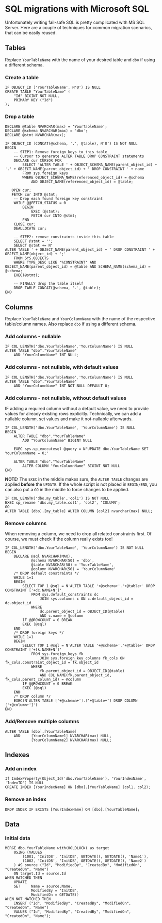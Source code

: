 # SQL migrations with Microsoft SQL

Unfortunately writing fail-safe SQL is pretty complicated with MS SQL Server. Here are a couple of techniques for common migration scenarios, that can be easily reused.

## Tables

Replace `YourTableName` with the name of your desired table and `dbo` if using a different schema.

### Create a table

```
IF OBJECT_ID ('YourTableName', N'U') IS NULL 
CREATE TABLE "YourTableName" (
	"Id" BIGINT NOT NULL,
	PRIMARY KEY ("Id")
);
```

### Drop a table

```
DECLARE @table NVARCHAR(max) = 'YourTableName';
DECLARE @schema NVARCHAR(max) = 'dbo';
DECLARE @stmt NVARCHAR(max);

IF OBJECT_ID (CONCAT(@schema, '.', @table), N'U') IS NOT NULL
BEGIN
	-- STEP1: Remove foreign keys to this table
	-- Cursor to generate ALTER TABLE DROP CONSTRAINT statements  
	DECLARE cur CURSOR FOR
		SELECT 'ALTER TABLE ' + OBJECT_SCHEMA_NAME(parent_object_id) + '.' + OBJECT_NAME(parent_object_id) + ' DROP CONSTRAINT ' + name
		FROM sys.foreign_keys 
		WHERE OBJECT_SCHEMA_NAME(referenced_object_id) = @schema 
			AND OBJECT_NAME(referenced_object_id) = @table;
 
   OPEN cur;
   FETCH cur INTO @stmt;
	-- Drop each found foreign key constraint 
	WHILE @@FETCH_STATUS = 0
		BEGIN
			EXEC (@stmt);
			FETCH cur INTO @stmt;
		END
	CLOSE cur;
	DEALLOCATE cur;
	
	-- STEP2: remove constraints inside this table
	SELECT @stmt = '';
	SELECT @stmt += N'
ALTER TABLE ' + OBJECT_NAME(parent_object_id) + ' DROP CONSTRAINT ' + OBJECT_NAME(object_id) + ';' 
	FROM SYS.OBJECTS
	WHERE TYPE_DESC LIKE '%CONSTRAINT' AND OBJECT_NAME(parent_object_id) = @table AND SCHEMA_NAME(schema_id) = @schema;
	EXEC(@stmt);

	-- FINALLY drop the table itself
	DROP TABLE CONCAT(@schema, '.', @table);
END
```

## Columns

Replace `YourTableName` and `YourColumnName` with the name of the respective table/column names. Also replace `dbo` if using a different schema. 

### Add columns - nullable

```
IF COL_LENGTH('dbo.YourTableName','YourColumnName') IS NULL
ALTER TABLE "dbo"."YourTableName"
	ADD "YourColumnName" INT NULL;
```

### Add columns - not nullable, with default values

```
IF COL_LENGTH('dbo.YourTableName','YourColumnName') IS NULL
ALTER TABLE "dbo"."YourTableName"
	ADD "YourColumnName" INT NOT NULL DEFAULT 0;
```

### Add columns - not nullable, without default values

IF adding a required column without a default value, we need to provide values for already existing rows explicitly. Technically, we can add a nullable column, set values and make it not-nullable afterwards.

```
IF COL_LENGTH('dbo.YourTableName', 'YourColumnName') IS NULL
BEGIN
	ALTER TABLE "dbo"."YourTableName"
		ADD "YourColumnName" BIGINT NULL

	EXEC sys.sp_executesql @query = N'UPDATE dbo.YourTableName SET YourColumnName = 0;'

	ALTER TABLE "dbo"."YourTableName"
		ALTER COLUMN "YourColumnName" BIGINT NOT NULL
END
```

**NOTE:** The `EXEC` in the middle makes sure, the `ALTER TABLE` changes are applied __before__ the `UPDATE`. If the whole script is not placed in `BEGIN/END`, you can also put a `GO` in the middle to force changes to be applied.

```
IF COL_LENGTH('dbo.my_table','col1') IS NOT NULL
EXEC sp_rename 'dbo.my_table.col1', 'col2', 'COLUMN';
GO
ALTER TABLE [dbo].[my_table] ALTER COLUMN [col2] nvarchar(max) NULL;
```

### Remove columns 

When removing a column, we need to drop all related constraints first. Of course, we must check if the column really exists too!

```
IF COL_LENGTH('dbo.YourTableName', 'YourColumnName') IS NOT NULL
BEGIN
	DECLARE @sql NVARCHAR(MAX),
			@schema NVARCHAR(50) = 'dbo',
			@table NVARCHAR(50) = 'YourTableName',
			@column NVARCHAR(50) = 'YourColumnName'
	/* DROP default constraints	*/
	WHILE 1=1
	BEGIN
		SELECT TOP 1 @sql = N'ALTER TABLE '+@schema+'.'+@table+' DROP CONSTRAINT ['+dc.NAME+N']'
			FROM sys.default_constraints dc
				JOIN sys.columns c ON c.default_object_id = dc.object_id
			WHERE 
				dc.parent_object_id = OBJECT_ID(@table)
				AND c.name = @column
		IF @@ROWCOUNT = 0 BREAK
		EXEC (@sql)
	END
	/* DROP foreign keys */
	WHILE 1=1
	BEGIN
		SELECT TOP 1 @sql = N'ALTER TABLE '+@schema+'.'+@table+' DROP CONSTRAINT ['+fk.NAME+N']'
			FROM sys.foreign_keys fk
				JOIN sys.foreign_key_columns fk_cols ON fk_cols.constraint_object_id = fk.object_id
			WHERE 
				fk.parent_object_id = OBJECT_ID(@table)
				AND COL_NAME(fk.parent_object_id, fk_cols.parent_column_id) = @column
		IF @@ROWCOUNT = 0 BREAK
		EXEC (@sql)
	END
	/* DROP column */
	EXEC(N'ALTER TABLE ['+@schema+'].['+@table+'] DROP COLUMN ['+@column+']')
END
```

### Add/Remove multiple columns

```
ALTER TABLE [dbo].[YourTableName]
	ADD 	[YourColumnName1] NVARCHAR(max) NULL,
			[YourColumnName2] NVARCHAR(max) NULL;

```

## Indexes

### Add an index

```
If IndexProperty(Object_Id('dbo.YourTableName'), 'YourIndexName', 'IndexID') IS NULL
CREATE INDEX [YourIndexName] ON [dbo].[YourTableName] (col1, col2);
```

### Remove an index

```
DROP INDEX IF EXISTS [YourIndexName] ON [dbo].[YourTableName];
```

## Data

### Initial data

```
MERGE dbo.YourTableName with(HOLDLOCK) as target
	USING (VALUES 
		(1001, 'InitDB', 'InitDB', GETDATE(), GETDATE(), 'Name1'),
		(1002, 'InitDB', 'InitDB', GETDATE(), GETDATE(), 'Name2')
	) AS source ("Id", "ModifiedBy", "CreatedBy", "ModifiedOn", "CreatedOn", "Name")
	ON target.Id = source.Id 
WHEN MATCHED THEN
    UPDATE
    SET 	Name = source.Name,
    	  	ModifiedBy = 'InitDB',
    	  	ModifiedOn = GETDATE()
WHEN NOT MATCHED THEN
    INSERT ("Id", "ModifiedBy", "CreatedBy", "ModifiedOn", "CreatedOn", "Name")
    VALUES ("Id", "ModifiedBy", "CreatedBy", "ModifiedOn", "CreatedOn", "Name");

```